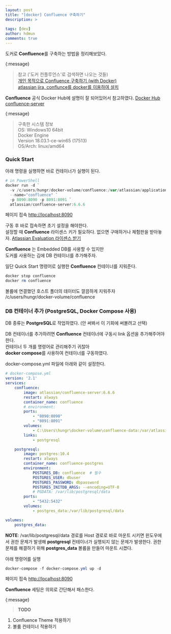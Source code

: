 ```yaml
---
layout: post
title: "[docker] Confluence 구축하기"
description: >
  
tags: [dev]
author: hdmun
comments: true
---
```


도커로 **Confluence**를 구축하는 방법을 정리해보았다.  


{:message}
  > 참고 ('도커 컨플루언스'로 검색하면 나오는 것들)  
  [개인 목적으로 Confluence 구축하기 (with Docker)](https://blog.lulab.net/alm/install-personal-confluence-with-docker/)  
  [atlassian jira, conflunce를 docker를 이용하여 설치](http://jmjeong.com/install-atlassian-software-in-docker/)  


**Confluence** 공식 Docker Hub에 설명이 잘 되어있어서 참고하였다. [Docker Hub confluence-server](https://hub.docker.com/r/atlassian/confluence-server/)  


{:message}
  > 구축한 시스템 정보  
  OS: Windows10 64bit  
  Docker Engine  
    Version 18.03.1-ce-win65 (17513)  
    OS/Arch: linux/amd64  


### Quick Start  

아래 명령을 실행하면 바로 컨테이너가 실행이 된다.  
~~~powershell
# in PowerShell
docker run -d `
  -v /c/users/hungr/docker-volume/confluence:/var/atlassian/application-data/confluence `
  --name="confluence" `
  -p 8090:8090 -p 8091:8091 `
  atlassian/confluence-server:6.6.6
~~~

페이지 접속  [http://localhost:8090](http://localhost:8090)  

구동 후 바로 접속하면 초기 설정을 해야한다.  
설정할 때 **Confluence** 라이센스 키가 필요하다. 없으면 구매하거나 체험판을 받아놓자.  [Atlassian Evaluation 라이센스 받기](https://my.atlassian.com/license/evaluation)  

**Confluence** 는 Embedded DB를 사용할 수 있지만  
도커를 사용하는 김에 DB 컨테이너를 추가해주자.  


일단 Quick Start 명령어로 실행한 **Confluence** 컨테이너를 지워준다.  
~~~ps1
docker stop confluence
docker rm confluence
~~~


볼륨에 연결했던 호스트 폴더의 데이터도 깔끔하게 지워주자  
/c/users/hungr/docker-volume/confluence  


### DB 컨테이너 추가 (PostgreSQL, Docker Compose 사용)  

DB 종류는 **PostgreSQL**로 작업하였다. (안 써봐서 이 기회에 써볼려고 선택)  

DB 컨테이너를 추가하려면 **Confluence** 컨테이너에 구동시 link 옵션을 추가해주어야 한다.  
컨테이너 두 개를 명령어로 관리해주기 귀찮아  
**docker compose**를 사용하여 컨테이너를 구동하였다.  

docker-compose.yml 파일에 아래와 같이 설정한다.  

~~~yml
# docker-compose.yml
version: '2.1'
services:
    confluence:
        image: atlassian/confluence-server:6.6.6
        restart: always
        container_name: confluence
        # environment:
        ports:
            - "8090:8090"
            - "8091:8091"
        volumes:
            - C:\Users\hungr\docker-volume\confluence-data:/var/atlassian/application-data/confluence
        links:
            - postgresql

    postgresql:
        image: postgres:10.4
        restart: always
        container_name: confluence-postgres
        environment:
            POSTGRES_DB: confluence  # 필수
            POSTGRES_USER: dbuser
            POSTGRES_PASSWORD: dbpassword
            POSTGRES_INITDB_ARGS: --encoding=UTF-8
            # PGDATA: /var/lib/postgresql/data
        ports:
            - "5432:5432"
        volumes:
            - postgres_data:/var/lib/postgresql/data

volumes:
    postgres_data:
~~~


**NOTE**: /var/lib/postgresql/data 경로를 Host 경로로 바로 마운트 시키면 윈도우에서 권한 문제가 발생해 **postgresql** 컨테이너가 실행되지 않는 문제가 발생한다. 권한 문제를 해결하기 위해 **postgres_data** 볼륨을 만들어 마운트 시켰다.  


아래 명령어를 실행  
~~~powershell
docker-compose -f docker-compose.yml up -d
~~~

페이지 접속 [http://localhost:8090](http://localhost:8090)  


**Confluence** 세팅은 의외로 간단해서 패스한다.  


{:message}
  > **TODO**
  1. Confluence Theme 적용하기  
  2. 볼륨 컨테이너 적용하기  

